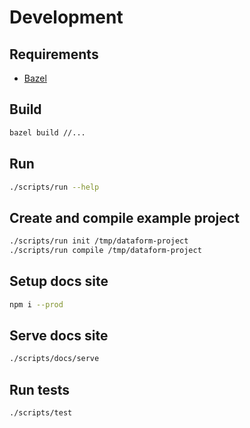 # Development

## Requirements

- [Bazel](https://bazel.build)

## Build

```bash
bazel build //...
```

## Run

```bash
./scripts/run --help
```

## Create and compile example project

```bash
./scripts/run init /tmp/dataform-project
./scripts/run compile /tmp/dataform-project
```

## Setup docs site

```bash
npm i --prod
```

## Serve docs site

```bash
./scripts/docs/serve
```

## Run tests

```bash
./scripts/test
```
